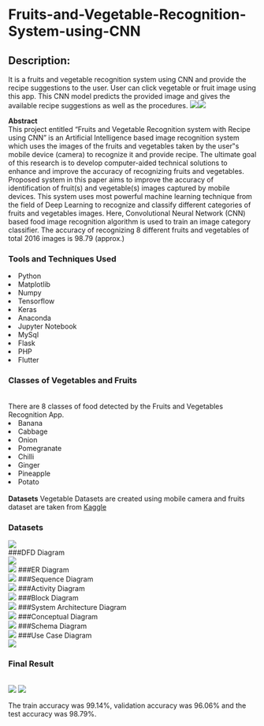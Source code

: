 # Fruits-and-Vegetable-Recognition-System-using-CNN
<h2>Description:</h2> It is a fruits and vegetable recognition system using CNN and provide the recipe suggestions to the user. User can click vegetable or fruit image using this app. This CNN model predicts the provided image and gives the available recipe suggestions as well as the procedures. 
<img src="result/output8.png"><img src="result/output9.png">

<strong>Abstract</strong><br>
This project entitled “Fruits and Vegetable Recognition system with Recipe using CNN” is an
Artificial Intelligence based image recognition system which uses the images of the fruits
and vegetables taken by the user‟s mobile device (camera) to recognize it and provide recipe.
The ultimate goal of this research is to develop computer-aided technical solutions to enhance
and improve the accuracy of recognizing fruits and vegetables. Proposed system in this
paper aims to improve the accuracy of identification of fruit(s) and vegetable(s) images
captured by mobile devices. This system uses most powerful machine learning technique
from the field of Deep Learning to recognize and classify different categories of fruits and
vegetables images. Here, Convolutional Neural Network (CNN) based food image
recognition algorithm is used to train an image category classifier. The accuracy of recognizing 8 different fruits and vegetables of total 2016 images is 98.79 (approx.)

### Tools and Techniques Used
<li>Python</li>
<li>Matplotlib</li>
<li>Numpy</li>
<li>Tensorflow</li>
<li>Keras</li>
<li>Anaconda</li>
<li>Jupyter Notebook</li>
<li>MySql</li>
<li>Flask</li>
<li>PHP</li>
<li>Flutter</li>


### Classes of Vegetables and Fruits
<br>
There are 8 classes of food detected by the Fruits and Vegetables Recognition App.<br>
<li> Banana </li>
<li> Cabbage </li>
<li> Onion </li>
<li> Pomegranate </li>
<li> Chilli </li>
<li> Ginger </li>
<li> Pineapple </li>
<li> Potato </li>
<br>
<strong>Datasets</strong>
Vegetable Datasets are created using mobile camera and fruits dataset are taken from <a href ="https://www.kaggle.com/moltean/fruits">Kaggle</a>
<br>
<h3>Datasets</h3>
<img src="result/dataset.png">
<br>
###DFD Diagram<br>
<img src="result/level0DFD.png"><br>
<img src="result/level1DFD.png">
###ER Diagram<br>
<img src="result/er_diagram.png">
###Sequence Diagram<br>
<img src="result/sequence.png">
###Activity Diagram<br>
<img src="result/activity.png">
###Block Diagram<br>
<img src="result/block.png">
###System Architecture Diagram<br>
<img src="result/architecture.png">
###Conceptual Diagram<br>
<img src="result/conceptual.png">
###Schema Diagram<br>
<img src="result/schema.png">
###Use Case Diagram<br>
<img src="result/use_case.png">

<h3>Final Result</h3>
<br>
<img src="result/ginger.png">
<img src="result/ginger_result.png">

The train accuracy was 99.14%, validation accuracy was 96.06% and the test accuracy was 98.79%.<br>



